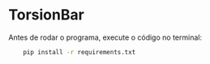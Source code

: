 # TorsionBar

Antes de rodar o programa, execute o código no terminal:
```bash
    pip install -r requirements.txt
